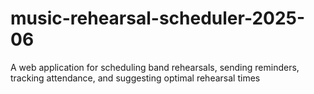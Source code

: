 # music-rehearsal-scheduler-2025-06
A web application for scheduling band rehearsals, sending reminders, tracking attendance, and suggesting optimal rehearsal times
